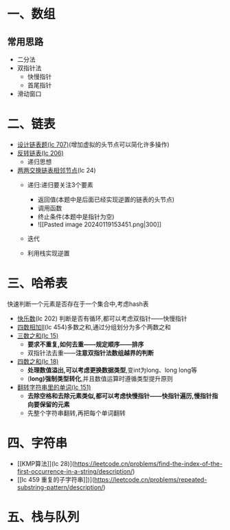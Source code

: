 # 一、数组
## 常用思路
- 二分法
- 双指针法
	- 快慢指针
	- 首尾指针
- 滑动窗口
# 二、链表
- [设计链表题(lc 707)](https://leetcode.cn/problems/design-linked-list/)(增加虚拟的头节点可以简化许多操作)
- [反转链表(lc 206)](https://leetcode.cn/problems/reverse-linked-list/description/)
	- 递归思想
- [两两交换链表相邻节点](https://leetcode.cn/problems/swap-nodes-in-pairs/solutions/444474/liang-liang-jiao-huan-lian-biao-zhong-de-jie-di-91/)(lc 24)
	- 递归:递归要关注3个要素
		- 返回值(本题中是后面已经实现逆置的链表的头节点)
		- 调用函数
		- 终止条件(本题中是指针为空)
		- ![[Pasted image 20240119153451.png|300]]
	
	- 迭代
	- 利用栈实现逆置
# 三、哈希表
快速判断一个元素是否存在于一个集合中,考虑hash表
- [快乐数](https://leetcode.cn/problems/happy-number/solutions/21454/shi-yong-kuai-man-zhi-zhen-si-xiang-zhao-chu-xun-h/)(lc 202) 判断是否有循环,都可以考虑双指针——快慢指针
- [四数相加II](https://leetcode.cn/problems/4sum-ii/solutions/)(lc 454)多数之和,通过分组划分为多个两数之和
- [三数之和(lc 15)](https://leetcode.cn/problems/3sum/description/)
	- **要求不重复,如何去重——规定顺序——排序**
	- 双指针法去重——**注意双指针法数组越界的判断**
- [四数之和(lc 18)](https://leetcode.cn/problems/4sum/description/)
	- **处理数值溢出,可以考虑更换数据类型**,变int为long、long long等
	- (**long)强制类型转化**,并且数值运算时遵循类型提升原则
- [翻转字符串里的单词(lc 151)](https://leetcode.cn/problems/reverse-words-in-a-string/solutions/194450/fan-zhuan-zi-fu-chuan-li-de-dan-ci-by-leetcode-sol/)
	- **去除空格和去除元素类似,都可以考虑快慢指针——快指针遍历,慢指针指向要保留的元素**
	- 先整个字符串翻转,再把每个单词翻转
# 四、字符串
- [[KMP算法]](lc 28)](https://leetcode.cn/problems/find-the-index-of-the-first-occurrence-in-a-string/description/)
- [[lc 459 重复的子字符串]])](https://leetcode.cn/problems/repeated-substring-pattern/description/)
# 五、栈与队列
